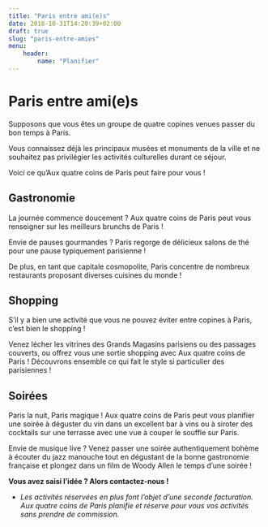 ```yaml
---
title: "Paris entre ami(e)s"
date: 2018-10-31T14:20:39+02:00
draft: true
slug: "paris-entre-amies"
menu:
    header:
        name: "Planifier"
---
```


# Paris entre ami(e)s

Supposons que vous êtes un groupe de quatre copines venues passer du bon temps à Paris.

Vous connaissez déjà les principaux musées et monuments de la ville et ne souhaitez pas privilégier les activités culturelles durant ce séjour.

Voici ce qu’Aux quatre coins de Paris peut faire pour vous !

## Gastronomie

La journée commence doucement ? Aux quatre coins de Paris peut vous renseigner sur les meilleurs brunchs de Paris !

Envie de pauses gourmandes ? Paris regorge de délicieux salons de thé pour une pause typiquement parisienne !

De plus, en tant que capitale cosmopolite, Paris concentre de nombreux restaurants proposant diverses cuisines du monde !

## Shopping

S’il y a bien une activité que vous ne pouvez éviter entre copines à Paris, c’est bien le shopping !

Venez lécher les vitrines des Grands Magasins parisiens ou des passages couverts, ou offrez vous une sortie shopping avec Aux quatre coins de Paris ! Découvrons ensemble ce qui fait le style si particulier des parisiennes !

## Soirées

Paris la nuit, Paris magique ! Aux quatre coins de Paris peut vous planifier une soirée à déguster du vin dans un excellent bar à vins ou à siroter des cocktails sur une terrasse avec une vue à couper le souffle sur Paris.

Envie de musique live ? Venez passer une soirée authentiquement bohème à écouter du jazz manouche tout en dégustant de la bonne gastronomie française et plongez dans un film de Woody Allen le temps d’une soirée !


**Vous avez saisi l’idée ? Alors contactez-nous !**

* *Les activités réservées en plus font l’objet d’une seconde facturation. Aux quatre coins de Paris planifie et réserve pour vous vos activités sans prendre de commission.*
